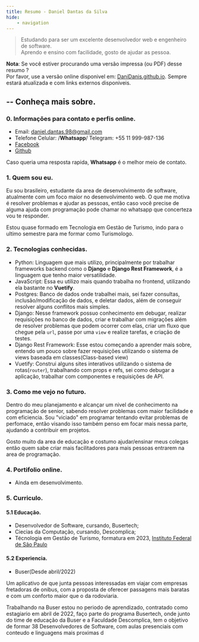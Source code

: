 ```yaml
---
title: Resumo - Daniel Dantas da Silva
hide:  
    - navigation
---
```


> Estudando para ser um excelente desenvolvedor web e engenheiro de software.<br>
> Aprendo e ensino com facilidade, gosto de ajudar as pessoa.

**Nota**: Se você estiver procurando uma versão impressa (ou PDF) desse resumo ?<br>
Por favor, use a versão online disponivel em: [DaniDanis.github.io](https://DaniDanis.github.io). Sempre estará atualizada e com links externos disponiveis.


## -- Conheça mais sobre.

### 0. Informações para contato e perfis online.

* Email: daniel.dantas.98@gmail.com
* Telefone Celular: /**Whatsapp**/ Telegram: +55 11 999-987-136
* [Facebook](https://www.facebook.com/daniel.dantas.18/)
* [Github](https://github.com/DaniDanis)

Caso queria uma resposta rapida, **Whatsapp** é o melhor meio de contato.

### 1. Quem sou eu.

Eu sou brasileiro, estudante da area de desenvolvimento de software, atualmente com um foco maior no desenvolvimento web.
O que me motiva é resolver problemas e ajudar as pessoas, então caso você precise de alguma ajuda com programação pode chamar no whatsapp que concerteza vou te responder.

Estou quase formado em Tecnologia em Gestão de Turismo, indo para o ultimo semestre para me formar como Turismologo.


### 2. Tecnologias conhecidas.

* Python: Linguagem que mais utilizo, principalmente por trabalhar frameworks backend como o **Django** e **Django Rest Framework**, é a linguagem que tenho maior versatilidade.
* JavaScript: Essa eu utilizo mais quando trabalha no frontend, utilizando ela bastante no **Vuetify**.
* Postgres: Banco de dados onde trabalhei mais, sei fazer consultas, inclusão/modificação de dados, e deletar dados, além de conseguir resolver alguns conflitos mais simples.
* Django: Nesse framework possuo conhecimento em debugar, realizar requisições no banco de dados, criar e trabalhar com migrações além de resolver problemas que podem ocorrer com elas, criar um fluxo que chegue pela `url`, passe por uma `view` e realize tarefas, e criação de testes.
* Django Rest Framework: Esse estou começando a aprender mais sobre, entendo um pouco sobre fazer requisições utilizando o sistema de views baseada em classes(Class-based view)
* Vuetify: Construi alguns sites interativos utilizando o sistema de rotas(`router`), trabalhando com props e refs, sei como debugar a aplicação, trabalhar com componentes e requisições de API.


### 3. Como me vejo no futuro.

Dentro do meu planejamento e alcançar um nivel de conhecimento na programação de senior, sabendo resolver problemas com maior facilidade e com eficiencia.
Sou "viciado" em programar tentando evitar problemas de perfomace, então visando isso também penso em focar mais nessa parte, ajudando a contribuir em projetos.

Gosto muito da area de educação e costumo ajudar/ensinar meus colegas então quem sabe criar mais facilitadores para mais pessoas entrarem na area de programação.


### 4. Portifolio online.

* Ainda em desenvolvimento.


### 5. Curriculo.

#### 5.1 Educação.

* Desenvolvedor de Software, cursando, Busertech;
* Ciecias da Computação, cursando, Descomplica;
* Técnologia em Gestão de Turismo, formatura em 2023, [Instituto Federal de São Paulo](https://spo.ifsp.edu.br/)

#### 5.2 Experiencia.

* Buser(Desde abril/2022)

Um aplicativo de que junta pessoas interessadas em viajar com empresas fretadoras de onibus, com a proposta de oferecer passagens mais baratas e com um conforto maior que o da rodoviaria.

Trabalhando na Buser estou no periodo de aprendizado, contratado como estagiario em abril de 2022, faço parte do programa Busertech, onde junto do time de educação da Buser e a Faculdade Descomplica, tem o objetivo de formar 38 Desenvolvedores de Software, com aulas presenciais com conteudo e linguagens mais proximas d


